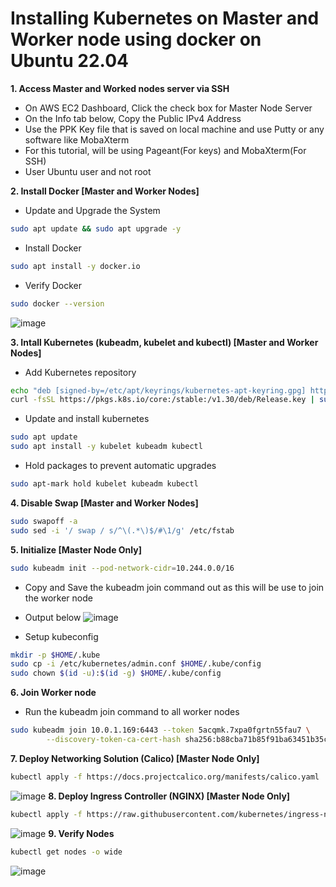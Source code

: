 # Installing Kubernetes on Master and Worker node using docker on Ubuntu 22.04

**1. Access Master and Worked nodes server via SSH**
  - On AWS EC2 Dashboard, Click the check box for Master Node Server
  - On the Info tab below, Copy the Public IPv4 Address
  - Use the PPK Key file that is saved on local machine and use Putty or any software like MobaXterm
  - For this tutorial, will be using Pageant(For keys) and MobaXterm(For SSH)
  - User Ubuntu user and not root

**2. Install Docker [Master and Worker Nodes]**
  - Update and Upgrade the System
```bash
sudo apt update && sudo apt upgrade -y
```
  - Install Docker
```bash
sudo apt install -y docker.io
```
  - Verify Docker
```bash
sudo docker --version
```
  ![image](https://github.com/JRTugs/DevOps-CI-CD-on-AWS-EC2-instance/assets/29426766/7ebb3449-3cf6-4831-bdfb-7b12af225496)

**3. Intall Kubernetes (kubeadm, kubelet and kubectl) [Master and Worker Nodes]**
  - Add Kubernetes repository
```bash
echo "deb [signed-by=/etc/apt/keyrings/kubernetes-apt-keyring.gpg] https://pkgs.k8s.io/core:/stable:/v1.30/deb/ /" | sudo tee /etc/apt/sources.list.d/kubernetes.list
curl -fsSL https://pkgs.k8s.io/core:/stable:/v1.30/deb/Release.key | sudo gpg --dearmor -o /etc/apt/keyrings/kubernetes-apt-keyring.gpg
```
  - Update and install kubernetes
```bash
sudo apt update
sudo apt install -y kubelet kubeadm kubectl
```
  - Hold packages to prevent automatic upgrades
```bash
sudo apt-mark hold kubelet kubeadm kubectl
```
**4. Disable Swap [Master and Worker Nodes]**
```bash
sudo swapoff -a
sudo sed -i '/ swap / s/^\(.*\)$/#\1/g' /etc/fstab
```
**5. Initialize [Master Node Only]**
```bash
sudo kubeadm init --pod-network-cidr=10.244.0.0/16
```
  - Copy and Save the kubeadm join command out as this will be use to join the worker node
  - Output below
  ![image](https://github.com/JRTugs/DevOps-CI-CD-on-AWS-EC2-instance/assets/29426766/7f73cd0a-4dcd-40e9-82df-c363e6f4438b)

  - Setup kubeconfig
```bash
mkdir -p $HOME/.kube
sudo cp -i /etc/kubernetes/admin.conf $HOME/.kube/config
sudo chown $(id -u):$(id -g) $HOME/.kube/config
```
**6. Join Worker node**
  - Run the kubeadm join command to all worker nodes
```bash
sudo kubeadm join 10.0.1.169:6443 --token 5acqmk.7xpa0fgrtn55fau7 \
        --discovery-token-ca-cert-hash sha256:b88cba71b85f91ba63451b35cf16ba07d2fe74a90071c41d300ff9c4423c3cd4
```
**7.  Deploy Networking Solution (Calico) [Master Node Only]**
```bash
kubectl apply -f https://docs.projectcalico.org/manifests/calico.yaml
```
  ![image](https://github.com/JRTugs/DevOps-CI-CD-on-AWS-EC2-instance/assets/29426766/46f50565-15f2-4fee-9d3e-ca322012a079)
**8. Deploy Ingress Controller (NGINX) [Master Node Only]**
```bash
kubectl apply -f https://raw.githubusercontent.com/kubernetes/ingress-nginx/controller-v0.49.0/deploy/static/provider/baremetal/deploy.yaml
```
  ![image](https://github.com/JRTugs/DevOps-CI-CD-on-AWS-EC2-instance/assets/29426766/6dffb557-bdfc-472a-8428-d63b14b95d64)
**9. Verify Nodes**
```bash
kubectl get nodes -o wide
```
  ![image](https://github.com/JRTugs/DevOps-CI-CD-on-AWS-EC2-instance/assets/29426766/56ff532b-0720-4614-9cb1-1c57be92624f)




